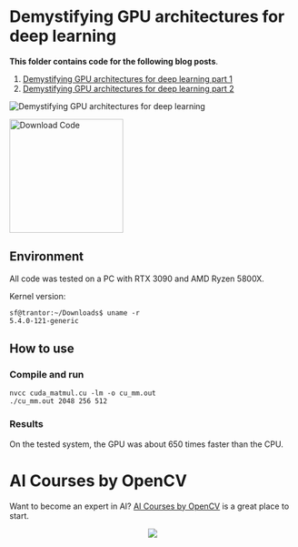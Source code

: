 # Demystifying GPU architectures for deep learning

**This folder contains code for the following blog posts**.
1. [Demystifying GPU architectures for deep learning part 1](https://learnopencv.com/demystifying-gpu-architectures-for-deep-learning/)
2. [Demystifying GPU architectures for deep learning part 2](https://learnopencv.com/demystifying-gpu-architectures-for-deep-learning-part-2/)

<img src="https://learnopencv.com/wp-content/uploads/2022/07/Demystifying-GPU-architectures-for-deep-learning.jpg" alt="Demystifying GPU architectures for deep learning">

[<img src="https://learnopencv.com/wp-content/uploads/2022/07/download-button-e1657285155454.png" alt="Download Code" width="200">](https://www.dropbox.com/sh/b5y85yjyt1cxizn/AACpsOeqXcLJUMclEql7qXiEa?dl=1)

## Environment
All code was tested on a PC with RTX 3090 and AMD Ryzen 5800X.

Kernel version:
```Shell
sf@trantor:~/Downloads$ uname -r
5.4.0-121-generic
```
## How to use

### Compile and run

```Shell
nvcc cuda_matmul.cu -lm -o cu_mm.out
./cu_mm.out 2048 256 512
```

### Results

On the tested system, the GPU was about 650 times faster than the CPU.


# AI Courses by OpenCV

Want to become an expert in AI? [AI Courses by OpenCV](https://opencv.org/courses/) is a great place to start. 

<a href="https://opencv.org/courses/">
<p align="center"> 
<img src="https://learnopencv.com/wp-content/uploads/2023/01/AI-Courses-By-OpenCV-Github.png">
</p>
</a>

